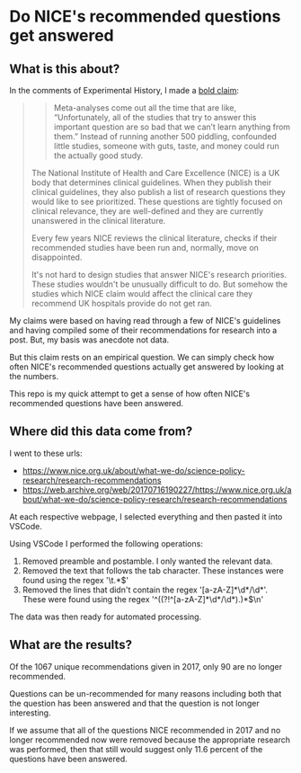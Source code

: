 # Do NICE's recommended questions get answered

## What is this about?

In the comments of Experimental History, I made a [bold claim](https://open.substack.com/pub/experimentalhistory/p/whos-got-the-guts-to-go-to-the-moon?utm_campaign=comment-list-share-cta&utm_medium=web&comments=true&commentId=62272451):

> > Meta-analyses come out all the time that are like, “Unfortunately, all of the studies that try to answer this important question are so bad that we can’t learn anything from them.” Instead of running another 500 piddling, confounded little studies, someone with guts, taste, and money could run the actually good study.
> 
> The National Institute of Health and Care Excellence (NICE) is a UK body that determines clinical guidelines. When they publish their clinical guidelines, they also publish a list of research questions they would like to see prioritized. These questions are tightly focused on clinical relevance, they are well-defined and they are currently unanswered in the clinical literature.
> 
> Every few years NICE reviews the clinical literature, checks if their recommended studies have been run and, normally, move on disappointed.
> 
> It's not hard to design studies that answer NICE's research priorities. These studies wouldn't be unusually difficult to do. But somehow the studies which NICE claim would affect the clinical care they recommend UK hospitals provide do not get ran.

My claims were based on having read through a few of NICE's guidelines and having compiled some of their recommendations for research into a post. But, my basis was anecdote not data.

But this claim rests on an empirical question. We can simply check how often NICE's recommended questions actually get answered by looking at the numbers.

This repo is my quick attempt to get a sense of how often NICE's recommended questions have been answered.

## Where did this data come from?

I went to these urls:
- https://www.nice.org.uk/about/what-we-do/science-policy-research/research-recommendations
- https://web.archive.org/web/20170716190227/https://www.nice.org.uk/about/what-we-do/science-policy-research/research-recommendations

At each respective webpage, I selected everything and then pasted it into VSCode.

Using VSCode I performed the following operations:
1. Removed preamble and postamble. I only wanted the relevant data.
2. Removed the text that follows the tab character. These instances were found using the regex '\t.*\$'
3. Removed the lines that didn't contain the regex '[a-zA-Z]\*\d\*/\d\*'. These were found using the regex '^((?!^[a-zA-Z]\*\d\*/\d\*).)\*\$\n'

The data was then ready for automated processing.

## What are the results?

Of the 1067 unique recommendations given in 2017, only 90 are no longer recommended.

Questions can be un-recommended for many reasons including both that the question has been answered and that the question is not longer interesting.

If we assume that all of the questions NICE recommended in 2017 and no longer recommended now were removed because the appropriate research was performed, then that still would suggest only 11.6 percent of the questions have been answered.
